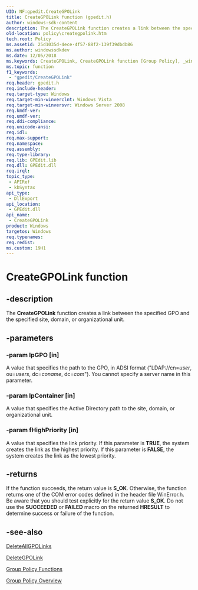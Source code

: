 ```yaml
---
UID: NF:gpedit.CreateGPOLink
title: CreateGPOLink function (gpedit.h)
author: windows-sdk-content
description: The CreateGPOLink function creates a link between the specified GPO and the specified site, domain, or organizational unit.
old-location: policy\creategpolink.htm
tech.root: Policy
ms.assetid: 25d1035d-4ece-4f57-88f2-139f39dbdb86
ms.author: windowssdkdev
ms.date: 12/05/2018
ms.keywords: CreateGPOLink, CreateGPOLink function [Group Policy], _win32_creategpolink, gpedit/CreateGPOLink, policy.creategpolink
ms.topic: function
f1_keywords: 
 - "gpedit/CreateGPOLink"
req.header: gpedit.h
req.include-header: 
req.target-type: Windows
req.target-min-winverclnt: Windows Vista
req.target-min-winversvr: Windows Server 2008
req.kmdf-ver: 
req.umdf-ver: 
req.ddi-compliance: 
req.unicode-ansi: 
req.idl: 
req.max-support: 
req.namespace: 
req.assembly: 
req.type-library: 
req.lib: GPEdit.lib
req.dll: GPEdit.dll
req.irql: 
topic_type:
 - APIRef
 - kbSyntax
api_type:
 - DllExport
api_location:
 - GPEdit.dll
api_name:
 - CreateGPOLink
product: Windows
targetos: Windows
req.typenames: 
req.redist: 
ms.custom: 19H1
---
```


# CreateGPOLink function


## -description


The <b>CreateGPOLink</b> function creates a link between 
    the specified GPO and the specified site, domain, or organizational unit.


## -parameters




### -param lpGPO [in]

A value that specifies the path to the GPO, in ADSI format 
      ("LDAP://cn=<i>user</i>, ou=<i>users</i>, dc=<i>coname</i>, dc=<i>com</i>"). 
      You cannot specify a server name in this parameter.


### -param lpContainer [in]

A value that specifies the Active Directory path to the site, domain, or organizational unit.


### -param fHighPriority [in]

A value that specifies the link priority. If this parameter is <b>TRUE</b>, the system 
      creates the link as the highest priority. If this parameter is <b>FALSE</b>, the system 
      creates the link as the lowest priority.


## -returns



If the function succeeds, the return value is <b>S_OK</b>. Otherwise, the function returns 
       one of the COM error codes defined in the header file WinError.h. Be aware that you should test explicitly for 
       the return value <b>S_OK</b>. Do not use the <b>SUCCEEDED</b> or 
       <b>FAILED</b> macro on the returned <b>HRESULT</b> to determine success or failure of the 
       function.




## -see-also




<a href="https://docs.microsoft.com/previous-versions/windows/desktop/api/gpedit/nf-gpedit-deleteallgpolinks">DeleteAllGPOLinks</a>



<a href="https://docs.microsoft.com/previous-versions/windows/desktop/api/gpedit/nf-gpedit-deletegpolink">DeleteGPOLink</a>



<a href="https://docs.microsoft.com/previous-versions/windows/desktop/Policy/group-policy-functions">Group Policy
    Functions</a>



<a href="https://docs.microsoft.com/previous-versions/windows/desktop/Policy/about-group-policy">Group Policy
    Overview</a>
 

 

